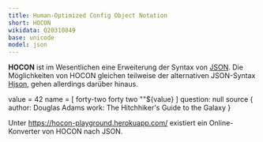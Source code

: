 ```yaml
---
title: Human-Optimized Config Object Notation
short: HOCON
wikidata: Q20310849
base: unicode
model: json
---
```


**HOCON** ist im Wesentlichen eine Erweiterung der Syntax von [JSON](json).
Die Möglichkeiten von HOCON gleichen teilweise der alternativen JSON-Syntax
[Hjson](json), gehen allerdings darüber hinaus. 

<example>
    value = 42
    name = [
      forty-two
      forty two
      ""${value}
    ]
    question: null
    source {
      author: Douglas Adams
      work: The Hitchhiker's Guide to the Galaxy
    }
</example>

Unter <https://hocon-playground.herokuapp.com/> existiert ein Online-Konverter von HOCON nach JSON.

